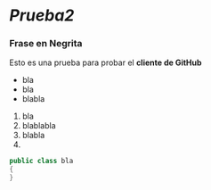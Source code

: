 *Prueba2*
=======

### Frase en Negrita

Esto es una prueba para probar el **cliente de GitHub**


* bla 
* bla
* blabla

1. bla
2. blablabla
3. blabla
4. 
``` csharp
public class bla
{
}

